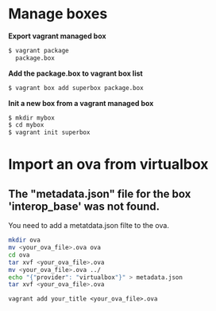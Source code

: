 # Manage boxes

**Export vagrant managed box**
```bash
$ vagrant package
  package.box
```
**Add the package.box to vagrant box list**
```bash
$ vagrant box add superbox package.box
```
**Init a new box from a vagrant managed box**
```bash
$ mkdir mybox
$ cd mybox
$ vagrant init superbox
```
# Import an ova from virtualbox
## The "metadata.json" file for the box 'interop_base' was not found.

You need to add a metatdata.json filte to the ova.

```bash
mkdir ova
mv <your_ova_file>.ova ova
cd ova
tar xvf <your_ova_file>.ova
mv <your_ova_file>.ova ../
echo "{"provider": "virtualbox"}" > metadata.json
tar xvf <your_ova_file>.ova
```
`vagrant add your_title <your_ova_file>.ova`
